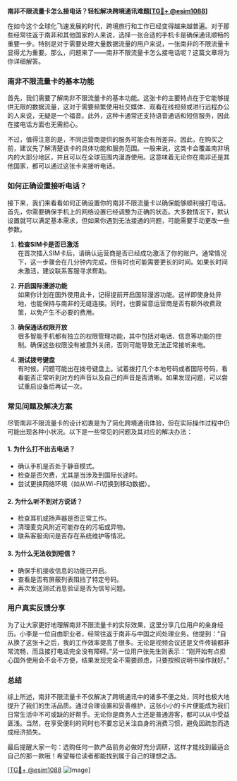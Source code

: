 **南非不限流量卡怎么接电话？轻松解决跨境通讯难题[[TG💪+ @esim1088](https://t.me/s/esim1088)]**

在如今这个全球化飞速发展的时代，跨境旅行和工作已经变得越来越普遍。对于那些经常往返于南非和其他国家的人来说，选择一张合适的手机卡是确保通讯顺畅的重要一步。特别是对于需要处理大量数据流量的用户来说，一张南非的不限流量卡显得尤为重要。那么，问题来了——南非不限流量卡怎么接电话呢？这篇文章将为你详细解答。

### 南非不限流量卡的基本功能

首先，我们需要了解南非不限流量卡的基本功能。这张卡的主要特点在于它能够提供无限的数据流量，这对于需要频繁使用社交媒体、观看在线视频或进行远程办公的人来说，无疑是一个福音。此外，这种卡通常还支持语音通话和短信服务，因此在接电话方面也无需担心。

不过，值得注意的是，不同运营商提供的服务可能会有所差异。因此，在购买之前，建议先了解清楚该卡的具体功能和服务范围。一般来说，这类卡会覆盖南非境内的大部分地区，并且可以在全球范围内漫游使用。这意味着无论你在南非还是其他国家，都可以通过这张卡来接听电话。

### 如何正确设置接听电话？

接下来，我们来看看如何正确设置你的南非不限流量卡以确保能够顺利接打电话。首先，你需要确保手机上的网络设置已经调整为正确的状态。大多数情况下，默认设置就可以满足基本需求，但如果你遇到无法接通的问题，可能需要手动更改一些参数。

1. **检查SIM卡是否已激活**  
   在首次插入SIM卡后，请确认运营商是否已经成功激活了你的账户。通常情况下，这一步骤会在几分钟内完成，但有时也可能需要更长的时间。如果长时间未激活，建议联系客服寻求帮助。

2. **开启国际漫游功能**  
   如果你计划在国外使用此卡，记得提前开启国际漫游功能。这样即使身处异地，也能保持与南非的无缝连接。同时，也要留意运营商是否有额外收费政策，以免产生不必要的费用。

3. **确保通话权限开放**  
   很多智能手机都有独立的权限管理功能，其中包括对电话、信息等功能的控制。确保这些权限没有被意外关闭，否则可能导致无法正常接听来电。

4. **测试拨号键盘**  
   有时候，问题可能出在拨号键盘上。试着拨打几个本地号码或者国际号码，看看能否正常听到对方的声音以及自己的声音是否清晰。如果发现问题，可以尝试重启设备后再试一次。

### 常见问题及解决方案

尽管南非不限流量卡的设计初衷是为了简化跨境通讯体验，但在实际操作过程中仍可能出现各种小状况。以下是一些常见的问题及其对应的解决办法：

#### 1. 为什么打不出去电话？
   - 确认手机是否处于静音模式。
   - 检查是否欠费，尤其是当涉及到国际长途时。
   - 尝试更换网络环境（如从Wi-Fi切换到移动数据）。

#### 2. 为什么听不到对方说话？
   - 检查耳机或扬声器是否正常工作。
   - 清理麦克风附近可能存在的污垢或异物。
   - 联系客服询问是否存在系统维护等情况。

#### 3. 为什么无法收到短信？
   - 确保手机接收信息的功能已开启。
   - 查看是否有屏蔽列表阻挡了特定号码。
   - 再次发送测试消息验证是否为信号问题。

### 用户真实反馈分享

为了让大家更好地理解南非不限流量卡的实际效果，这里分享几位用户的亲身经历。小李是一位自由职业者，经常往返于南非与中国之间处理业务。他提到：“自从换了这张卡之后，我的工作效率提高了很多。无论是视频会议还是文件传输都非常流畅，而且接打电话完全没有障碍。”另一位用户张先生则表示：“刚开始有点担心国外使用会不会不方便，结果发现完全不需要顾虑，只要按照说明书操作就好。”

### 总结

综上所述，南非不限流量卡不仅解决了跨境通讯中的诸多不便之处，同时也极大地提升了我们的生活品质。通过合理设置和妥善维护，这张小小的卡片便能成为我们日常生活中不可或缺的好帮手。无论你是商务人士还是普通游客，都可以从中受益匪浅。当然，在享受便利的同时也不要忘记关注自身的消费习惯，避免因疏忽而造成经济损失。

最后提醒大家一句：选购任何一款产品前务必做好充分调研，这样才能找到最适合自己的那一款哦！希望每位读者都能找到属于自己的理想之选。

[[TG💪+ @esim1088](https://t.me/s/esim1088) ![Image](https://i.postimg.cc/4NQfJmqS/Snipaste-2025-05-13-00-14-12.png)]
